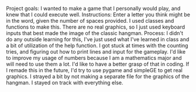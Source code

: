 Project goals: I wanted to make a game that I personally would play, and knew that I could execute well.
Instructions: Enter a letter you think might be in the word, given the number of spaces provided.
I used classes and functions to make this. There are no real graphics, so I just used keyboard inputs that best made the image of the classic hangman.
Process: I didn't do any outside learning for this, I've just used what I've learned in class and a bit of utilization of the help function.
I got stuck at times with the counting tries, and figuring out how to print lines and input for the gameplay.
I'd like to improve my usage of numbers because I am a mathematics major and will need to use them a lot. I'd like to have a better grasp of that in coding.
If I remade this in the future, I'd try to use pygame and simpleGE to get real graphics.
I strayed a bit by not making a separate file for the graphics of the hangman.
I stayed on track with everything else.

